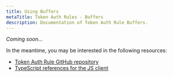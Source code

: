 ```yaml
---
title: Using Buffers
metaTitle: Token Auth Rules - Buffers
description: Documentation of Token Auth Rule Buffers.
---
```


_Coming soon..._

In the meantime, you may be interested in the following resources:

- [Token Auth Rule GitHub repository](https://github.com/metaplex-foundation/mpl-token-auth-rules)
- [TypeScript references for the JS client](https://mpl-token-auth-rules-js-docs.vercel.app/)
